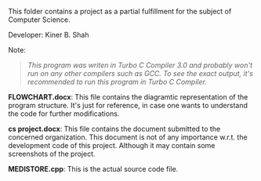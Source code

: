 This folder contains a project as a partial fulfillment for the subject of Computer Science.

Developer: Kiner B. Shah

Note: 

  > *This program was writen in Turbo C Compiler 3.0 and probably won't run on any other compilers such as GCC. To see the exact output, it's recommended to run this program in Turbo C Compiler.*

**FLOWCHART.docx**: This file contains the diagramtic representation of the program structure. It's just for reference, in case one wants to understand the code for further modifications.

**cs project.docx**: This file contains the document submitted to the concerned organization. This document is not of any importance w.r.t. the development code of this project. Although it may contain some screenshots of the project.

**MEDISTORE.cpp**: This is the actual source code file.
